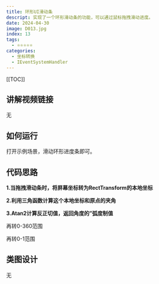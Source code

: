 ```yaml
---
title: 环形UI滑动条
descript: 实现了一个环形滑动条的功能，可以通过鼠标拖拽滑动进度。
date: 2024-04-30
image: D013.jpg
index: 13
tags:
  - ⭐️⭐️⭐️⭐️⭐️
categories:
  - 坐标转换
  - IEventSystemHandler
---
```


[[TOC]]

## 讲解视频链接
无

## 如何运行
打开示例场景，滑动环形进度条即可。

## 代码思路

**1.当拖拽滑动条时，将屏幕坐标转为RectTransform的本地坐标**

**2.利用三角函数计算这个本地坐标和原点的夹角**

**3.Atan2计算反正切值，返回角度的”弧度制值**

再转0-360范围

再转0-1范围

## 类图设计
无
